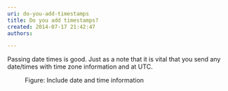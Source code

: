 ```yaml
---
uri: do-you-add-timestamps
title: Do you add timestamps?
created: 2014-07-17 21:42:47
authors:

---
```





<span class='intro'> <p>Passing date times is good. Just as a note that it is vital that you send any date/times with time zone information and at UTC.</p> </span>

<dl class="image"><dt><img src="/PublishingImages/timestamps.jpg" alt="" /></dt><dd>Figure&#58; Include date and time information</dd></dl>


